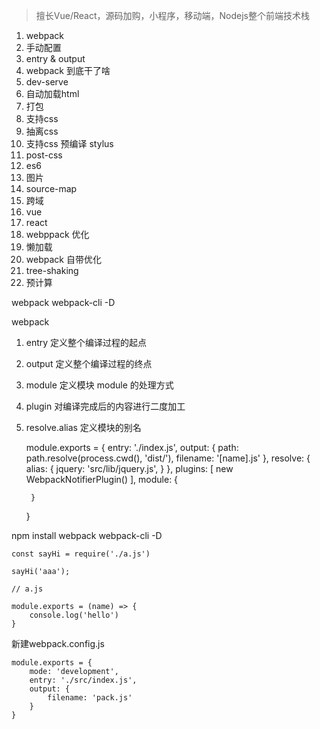 
> 擅长Vue/React，源码加购，小程序，移动端，Nodejs整个前端技术栈

1. webpack
2. 手动配置
3. entry & output
4. webpack 到底干了啥
5. dev-serve
6. 自动加载html
7. 打包
8. 支持css
9. 抽离css
10. 支持css 预编译 stylus
11. post-css
12. es6
13. 图片
14. source-map
15. 跨域
16. vue
17. react
18. webppack 优化
19. 懒加载
20. webpack 自带优化
21. tree-shaking
22. 预计算

webpack webpack-cli -D

webpack

1. entry 定义整个编译过程的起点
2. output 定义整个编译过程的终点
3. module 定义模块 module 的处理方式
4. plugin 对编译完成后的内容进行二度加工
5. resolve.alias 定义模块的别名

	module.exports = {
		entry: './index.js',
		output: {
			path: path.resolve(process.cwd(), 'dist/'),
			filename: '[name].js'
		},
		resolve: {
			alias: { jquery: 'src/lib/jquery.js', }
		},
		plugins: [
			new WebpackNotifierPlugin()
		],
		module: {
			
		}
	}
	
npm install webpack webpack-cli -D

	const sayHi = require('./a.js')

	sayHi('aaa');

	// a.js

	module.exports = (name) => {
		console.log('hello')
	}

新建webpack.config.js

	module.exports = {
		mode: 'development',
		entry: './src/index.js',
		output: {
			filename: 'pack.js'
		}
	}





